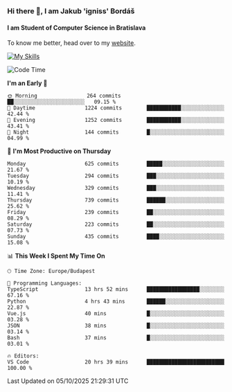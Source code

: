 ### Hi there 👋, I am Jakub 'igniss' Bordáš

#### I am Student of Computer Science in Bratislava
To know me better, head over to my [website](https://bordas.sk).

[![My Skills](https://skillicons.dev/icons?i=js,typescript,html,css,figma,svelte,vue,next,postgresql,nest,express,nodejs)](https://bordas.sk)


<!--START_SECTION:waka-->
![Code Time](http://img.shields.io/badge/Code%20Time-2%2C167%20hrs%2012%20mins-blue)

**I'm an Early 🐤** 

```text
🌞 Morning                264 commits         ██░░░░░░░░░░░░░░░░░░░░░░░   09.15 % 
🌆 Daytime                1224 commits        ███████████░░░░░░░░░░░░░░   42.44 % 
🌃 Evening                1252 commits        ███████████░░░░░░░░░░░░░░   43.41 % 
🌙 Night                  144 commits         █░░░░░░░░░░░░░░░░░░░░░░░░   04.99 % 
```
📅 **I'm Most Productive on Thursday** 

```text
Monday                   625 commits         █████░░░░░░░░░░░░░░░░░░░░   21.67 % 
Tuesday                  294 commits         ███░░░░░░░░░░░░░░░░░░░░░░   10.19 % 
Wednesday                329 commits         ███░░░░░░░░░░░░░░░░░░░░░░   11.41 % 
Thursday                 739 commits         ██████░░░░░░░░░░░░░░░░░░░   25.62 % 
Friday                   239 commits         ██░░░░░░░░░░░░░░░░░░░░░░░   08.29 % 
Saturday                 223 commits         ██░░░░░░░░░░░░░░░░░░░░░░░   07.73 % 
Sunday                   435 commits         ████░░░░░░░░░░░░░░░░░░░░░   15.08 % 
```


📊 **This Week I Spent My Time On** 

```text
🕑︎ Time Zone: Europe/Budapest

💬 Programming Languages: 
TypeScript               13 hrs 52 mins      █████████████████░░░░░░░░   67.16 % 
Python                   4 hrs 43 mins       ██████░░░░░░░░░░░░░░░░░░░   22.87 % 
Vue.js                   40 mins             █░░░░░░░░░░░░░░░░░░░░░░░░   03.28 % 
JSON                     38 mins             █░░░░░░░░░░░░░░░░░░░░░░░░   03.14 % 
Bash                     37 mins             █░░░░░░░░░░░░░░░░░░░░░░░░   03.01 % 

🔥 Editors: 
VS Code                  20 hrs 39 mins      █████████████████████████   100.00 % 
```


 Last Updated on 05/10/2025 21:29:31 UTC
<!--END_SECTION:waka-->
